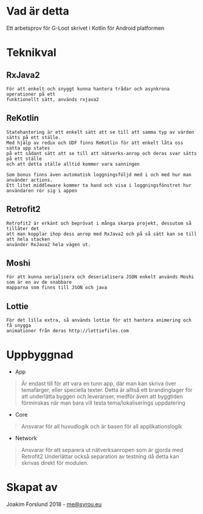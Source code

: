 # Vad är detta
Ett arbetsprov för G-Loot skrivet i Kotlin för Android platformen

# Teknikval

## RxJava2
	För att enkelt och snyggt kunna hantera trådar och asynkrona operationer på ett
	funktionellt sätt, används rxjava2

## ReKotlin
	Statehantering är ett enkelt sätt att se till att samma typ av värden sätts på ett ställe.
	Med hjälp av redux och UDF finns ReKotlin för att enkelt låta oss sätta upp states
	på ett sådant sätt att se till att nätverks-anrop och deras svar sätts på ett ställe
	och att detta ställe alltid kommer vara sanningen

	Som bonus finns även automatisk loggningsföljd med i och med hur man använder actions.
	Ett litet middleware kommer ta hand och visa i loggningsfönstret hur användaren rör sig i appen
## Retrofit2
	Retrofit2 är erkänt och beprövat i många skarpa projekt, dessutom så tillåter det
	att man kopplar ihop dess anrop med RxJava2 och på så sätt kan se till att hela stacken
	använder RxJava2 hela vägen ut.
## Moshi
	För att kunna serialisera och deserialisera JSON enkelt används Moshi som är en av de snabbare
	mapparna som finns till JSON och java
## Lottie
	För det lilla extra, så används lottie för att hantera animering och få snygga
	animationer från deras http://lottiefiles.com

# Uppbyggnad
* App
> 	Är endast till för att vara en tunn app, där man kan skriva över
> temafärger, eller speciella texter. Detta är 	alltså ett brandinglager
> för att underlätta byggen och leveranser, medför även att byggtiden
> förminskas 	när man bara vill testa tema/lokaliserings uppdatering

* Core

> 	Ansvarar för all huvudlogik och är basen för all applikationslogik

* Network
> 	Ansvarar för att separera ut nätverksanropen som är gjorda med
> Retrofit2 	Underlättar också separation av testning då detta kan
> skrivas direkt för modulen.

# Skapat av
Joakim Forslund 2018 - me@syrou.eu